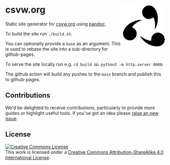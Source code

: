 # csvw.org <img src="source/csvw-logo.svg" align="right" height="139" />

Static site generator for [csvw.org](http://csvw.org) using [pandoc](https://pandoc.org/).

To build the site run `./build.sh`.

You can optionally provide a `base` as an argument. This is used to rebase the site into a sub-directory for github-pages.

To serve the site locally run e.g. `cd build && python3 -m http.server 8000`.

The github action will build any pushes to the `main` branch and publish this to github-pages.

## Contributions

We'd be delighted to receive contributions, particularly to provide more guides or highlight useful tools. If you've got an idea please [raise an new issue](https://github.com/Swirrl/csvw.org/issues/new).

## License

<a rel="license" href="http://creativecommons.org/licenses/by-sa/4.0/"><img alt="Creative Commons License" style="border-width:0" src="https://i.creativecommons.org/l/by-sa/4.0/88x31.png" /></a><br />This work is licensed under a <a rel="license" href="http://creativecommons.org/licenses/by-sa/4.0/">Creative Commons Attribution-ShareAlike 4.0 International License</a>.
